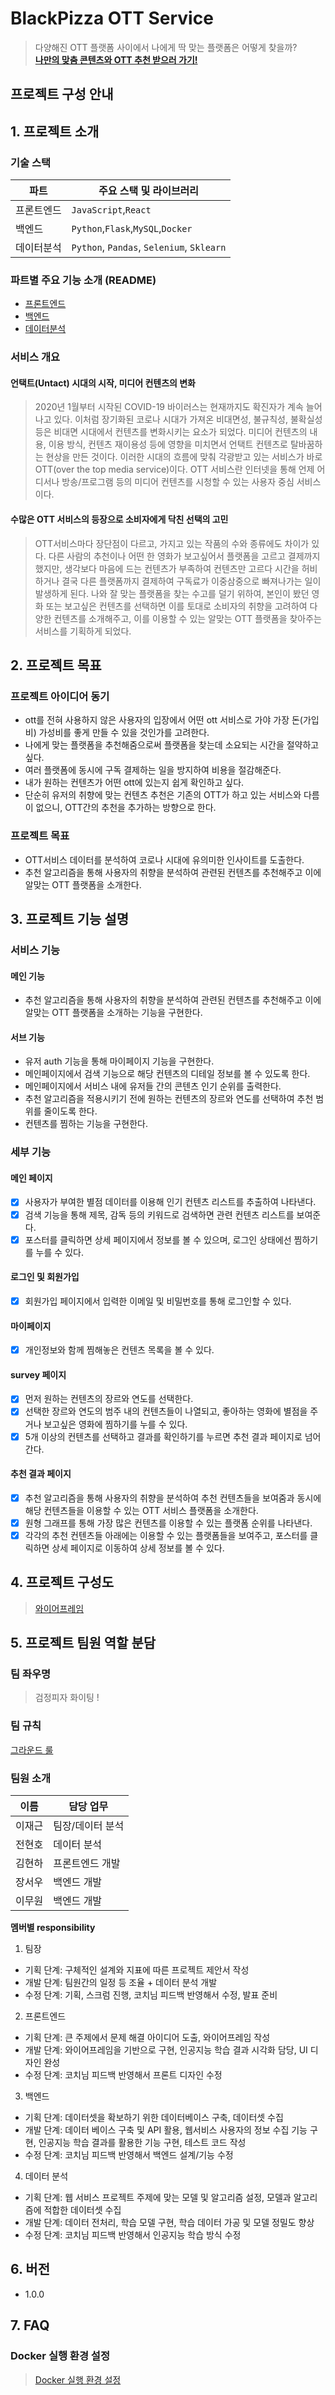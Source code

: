 # BlackPizza OTT Service

> 다양해진 OTT 플랫폼 사이에서 나에게 딱 맞는 플랫폼은 어떻게 찾을까?  
> [**나만의 맞춤 콘텐츠와 OTT 추천 받으러 가기!**](http://elice-kdt-3rd-team-01.koreacentral.cloudapp.azure.com/)

## 프로젝트 구성 안내

## 1. 프로젝트 소개

### 기술 스택

| 파트       | 주요 스택 및 라이브러리                   |
| ---------- | ----------------------------------------- |
| 프론트엔드 | `JavaScript`,`React`                      |
| 백엔드     | `Python`,`Flask`,`MySQL`,`Docker`         |
| 데이터분석 | `Python`, `Pandas`, `Selenium`, `Sklearn` |

### 파트별 주요 기능 소개 (README)

- [프론트엔드](https://kdt-gitlab.elice.io/003-part3-ottservice/team1/blackpizza/-/wikis/Front%20README)
- [백엔드](https://kdt-gitlab.elice.io/003-part3-ottservice/team1/blackpizza/-/wikis/Back%20README)
- [데이터분석](https://kdt-gitlab.elice.io/003-part3-ottservice/team1/blackpizza/-/wikis/Data%20README)

### 서비스 개요

#### 언택트(Untact) 시대의 시작, 미디어 컨텐츠의 변화

> 2020년 1월부터 시작된 COVID-19 바이러스는 현재까지도 확진자가 계속 늘어나고 있다. 이처럼 장기화된 코로나 시대가 가져온 비대면성, 불규칙성, 불확실성 등은 비대면 시대에서 컨텐츠를 변화시키는 요소가 되었다. 미디어 컨텐츠의 내용, 이용 방식, 컨텐츠 재이용성 등에 영향을 미치면서 언택트 컨텐츠로 탈바꿈하는 현상을 만든 것이다. 이러한 시대의 흐름에 맞춰 각광받고 있는 서비스가 바로 OTT(over the top media service)이다. OTT 서비스란 인터넷을 통해 언제 어디서나 방송/프로그램 등의 미디어 컨텐츠를 시청할 수 있는 사용자 중심 서비스이다.

#### 수많은 OTT 서비스의 등장으로 소비자에게 닥친 선택의 고민

> OTT서비스마다 장단점이 다르고, 가지고 있는 작품의 수와 종류에도 차이가 있다. 다른 사람의 추천이나 어떤 한 영화가 보고싶어서 플랫폼을 고르고 결제까지 했지만, 생각보다 마음에 드는 컨텐츠가 부족하여 컨텐츠만 고르다 시간을 허비하거나 결국 다른 플랫폼까지 결제하여 구독료가 이중삼중으로 빠져나가는 일이 발생하게 된다. 나와 잘 맞는 플랫폼을 찾는 수고를 덜기 위하여, 본인이 봤던 영화 또는 보고싶은 컨텐츠를 선택하면 이를 토대로 소비자의 취향을 고려하여 다양한 컨텐츠를 소개해주고, 이를 이용할 수 있는 알맞는 OTT 플랫폼을 찾아주는 서비스를 기획하게 되었다.

## 2. 프로젝트 목표

### 프로젝트 아이디어 동기

- ott를 전혀 사용하지 않은 사용자의 입장에서 어떤 ott 서비스로 가야 가장 돈(가입비) 가성비를 좋게 만들 수 있을 것인가를 고려한다.
- 나에게 맞는 플랫폼을 추천해줌으로써 플랫폼을 찾는데 소요되는 시간을 절약하고 싶다.
- 여러 플랫폼에 동시에 구독 결제하는 일을 방지하여 비용을 절감해준다.
- 내가 원하는 컨텐츠가 어떤 ott에 있는지 쉽게 확인하고 싶다.
- 단순히 유저의 취향에 맞는 컨텐츠 추천은 기존의 OTT가 하고 있는 서비스와 다름이 없으니, OTT간의 추천을 추가하는 방향으로 한다.

### 프로젝트 목표

- OTT서비스 데이터를 분석하여 코로나 시대에 유의미한 인사이트를 도출한다.
- 추천 알고리즘을 통해 사용자의 취향을 분석하여 관련된 컨텐츠를 추천해주고 이에 알맞는 OTT 플랫폼을 소개한다.

## 3. 프로젝트 기능 설명

### 서비스 기능

#### 메인 기능

- 추천 알고리즘을 통해 사용자의 취향을 분석하여 관련된 컨텐츠를 추천해주고 이에 알맞는 OTT 플랫폼을 소개하는 기능을 구현한다.

#### 서브 기능

- 유저 auth 기능을 통해 마이페이지 기능을 구현한다.
- 메인페이지에서 검색 기능으로 해당 컨텐츠의 디테일 정보를 볼 수 있도록 한다.
- 메인페이지에서 서비스 내에 유저들 간의 콘텐츠 인기 순위를 출력한다.
- 추천 알고리즘을 적용시키기 전에 원하는 컨텐츠의 장르와 연도를 선택하여 추천 범위를 줄이도록 한다.
- 컨텐츠를 찜하는 기능을 구현한다.

### 세부 기능

#### 메인 페이지

- [x] 사용자가 부여한 별점 데이터를 이용해 인기 컨텐츠 리스트를 추출하여 나타낸다.
- [x] 검색 기능을 통해 제목, 감독 등의 키워드로 검색하면 관련 컨텐츠 리스트를 보여준다.
- [x] 포스터를 클릭하면 상세 페이지에서 정보를 볼 수 있으며, 로그인 상태에선 찜하기를 누를 수 있다.

#### 로그인 및 회원가입

- [x] 회원가입 페이지에서 입력한 이메일 및 비밀번호를 통해 로그인할 수 있다.

#### 마이페이지

- [x] 개인정보와 함께 찜해놓은 컨텐츠 목록을 볼 수 있다.

#### survey 페이지

- [x] 먼저 원하는 컨텐츠의 장르와 연도를 선택한다.
- [x] 선택한 장르와 연도의 범주 내의 컨텐츠들이 나열되고, 좋아하는 영화에 별점을 주거나 보고싶은 영화에 찜하기를 누를 수 있다.
- [x] 5개 이상의 컨텐츠를 선택하고 결과를 확인하기를 누르면 추천 결과 페이지로 넘어간다.

#### 추천 결과 페이지

- [x] 추천 알고리즘을 통해 사용자의 취향을 분석하여 추천 컨텐츠들을 보여줌과 동시에 해당 컨텐츠들을 이용할 수 있는 OTT 서비스 플랫폼을 소개한다.
- [x] 원형 그래프를 통해 가장 많은 컨텐츠를 이용할 수 있는 플랫폼 순위를 나타낸다.
- [x] 각각의 추천 컨텐츠들 아래에는 이용할 수 있는 플랫폼들을 보여주고, 포스터를 클릭하면 상세 페이지로 이동하여 상세 정보를 볼 수 있다.

## 4. 프로젝트 구성도

> [와이어프레임](https://whimsical.com/blackpizza-KeD8MXgVuxKTPqu7MkYZry)

## 5. 프로젝트 팀원 역할 분담

### 팀 좌우명

> 검정피자 화이팅 !

### 팀 규칙

[그라운드 룰](https://kdt-gitlab.elice.io/003-part3-ottservice/team1/blackpizza/-/wikis/%EA%B7%B8%EB%9D%BC%EC%9A%B4%EB%93%9C%20%EB%A3%B0)

### 팀원 소개

| 이름   | 담당 업무        |
| ------ | ---------------- |
| 이재근 | 팀장/데이터 분석 |
| 전현호 | 데이터 분석      |
| 김현하 | 프론트엔드 개발  |
| 장서우 | 백엔드 개발      |
| 이무원 | 백엔드 개발      |

**멤버별 responsibility**

1. 팀장

- 기획 단계: 구체적인 설계와 지표에 따른 프로젝트 제안서 작성
- 개발 단계: 팀원간의 일정 등 조율 + 데이터 분석 개발
- 수정 단계: 기획, 스크럼 진행, 코치님 피드백 반영해서 수정, 발표 준비

2. 프론트엔드

- 기획 단계: 큰 주제에서 문제 해결 아이디어 도출, 와이어프레임 작성
- 개발 단계: 와이어프레임을 기반으로 구현, 인공지능 학습 결과 시각화 담당, UI 디자인 완성
- 수정 단계: 코치님 피드백 반영해서 프론트 디자인 수정

3. 백엔드

- 기획 단계: 데이터셋을 확보하기 위한 데이터베이스 구축, 데이터셋 수집
- 개발 단계: 데이터 베이스 구축 및 API 활용, 웹서비스 사용자의 정보 수집 기능 구현, 인공지능 학습 결과를 활용한 기능 구현, 테스트 코드 작성
- 수정 단계: 코치님 피드백 반영해서 백엔드 설계/기능 수정

4. 데이터 분석

- 기획 단계: 웹 서비스 프로젝트 주제에 맞는 모델 및 알고리즘 설정, 모델과 알고리즘에 적합한 데이터셋 수집
- 개발 단계: 데이터 전처리, 학습 모델 구현, 학습 데이터 가공 및 모델 정밀도 향상
- 수정 단계: 코치님 피드백 반영해서 인공지능 학습 방식 수정

## 6. 버전

- 1.0.0

## 7. FAQ

### Docker 실행 환경 설정

> [Docker 실행 환경 설정](https://kdt-gitlab.elice.io/003-part3-ottservice/team1/blackpizza/-/wikis/Back%20README#%ED%94%84%EB%A1%9C%EC%A0%9D%ED%8A%B8-%EC%8B%A4%ED%96%89-%EA%B4%80%EB%A0%A8-docker-%EB%AA%85%EB%A0%B9%EC%96%B4)
